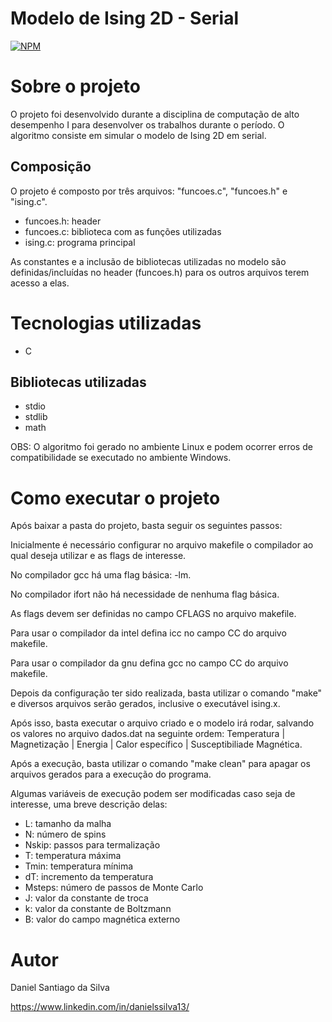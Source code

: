 # Modelo de Ising 2D - Serial
[![NPM](https://img.shields.io/npm/l/react)](https://github.com/DanSantiago/Modelo-de-Ising-2D/blob/main/LICENCE) 

# Sobre o projeto

O projeto foi desenvolvido durante a disciplina de computação de alto desempenho I para desenvolver os trabalhos durante o período. O algoritmo consiste em simular
o modelo de Ising 2D em serial.

## Composição 
 
O projeto é composto por três arquivos: "funcoes.c", "funcoes.h" e "ising.c".

- funcoes.h: header
- funcoes.c: biblioteca com as funções utilizadas
- ising.c: programa principal

As constantes e a inclusão de bibliotecas utilizadas no modelo são definidas/incluídas no header (funcoes.h) para os outros arquivos terem acesso a elas.

# Tecnologias utilizadas
- C

## Bibliotecas utilizadas
- stdio
- stdlib
- math

OBS: O algoritmo foi gerado no ambiente Linux e podem ocorrer erros de compatibilidade se executado no ambiente Windows.

# Como executar o projeto

Após baixar a pasta do projeto, basta seguir os seguintes passos:

Inicialmente é necessário configurar no arquivo makefile o compilador ao qual deseja utilizar e as flags de interesse.

No compilador gcc há uma flag básica: -lm.

No compilador ifort não há necessidade de nenhuma flag básica.

As flags devem ser definidas no campo CFLAGS no arquivo makefile.

Para usar o compilador da intel defina icc no campo CC do arquivo makefile.

Para usar o compilador da gnu defina gcc no campo CC do arquivo makefile.

Depois da configuração ter sido realizada, basta utilizar o comando "make" e diversos arquivos serão gerados, inclusive o executável ising.x.

Após isso, basta executar o arquivo criado e o modelo irá rodar, salvando os valores no arquivo dados.dat na seguinte ordem: Temperatura | Magnetização | Energia | Calor específico | Susceptibiliade Magnética.

Após a execução, basta utilizar o comando "make clean" para apagar os arquivos gerados para a execução do programa.

Algumas variáveis de execução podem ser modificadas caso seja de interesse, uma breve descrição delas:

- L: tamanho da malha
- N: número de spins
- Nskip: passos para termalização
- T: temperatura máxima
- Tmin: temperatura mínima
- dT: incremento da temperatura
- Msteps: número de passos de Monte Carlo
- J: valor da constante de troca
- k: valor da constante de Boltzmann
- B: valor do campo magnética externo

# Autor

Daniel Santiago da Silva

https://www.linkedin.com/in/danielssilva13/
